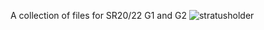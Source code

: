 A collection of files for SR20/22 G1 and G2
![stratusholder](https://github.com/carlsuttle/planeprints/assets/43861253/fa509324-6655-4737-ac88-e08df9945634)
